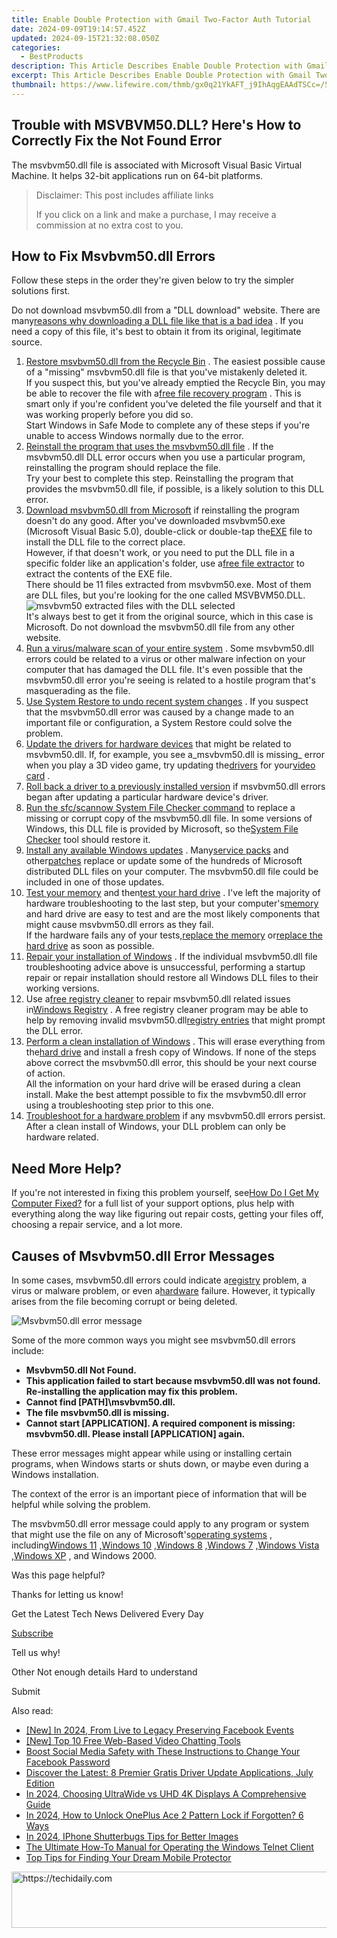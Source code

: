 ```yaml
---
title: Enable Double Protection with Gmail Two-Factor Auth Tutorial
date: 2024-09-09T19:14:57.452Z
updated: 2024-09-15T21:32:08.050Z
categories:
  - BestProducts
description: This Article Describes Enable Double Protection with Gmail Two-Factor Auth Tutorial
excerpt: This Article Describes Enable Double Protection with Gmail Two-Factor Auth Tutorial
thumbnail: https://www.lifewire.com/thmb/gx0q21YkAFT_j9IhAqgEAAdTSCc=/540x405/filters:no_upscale():max_bytes(150000):strip_icc():format(webp)/how-to-turn-on-gmail-two-factor-authentication-4707927-11a255033c1a43c6a036a6ebe1db5465.jpg
---
```


## Trouble with MSVBVM50.DLL? Here's How to Correctly Fix the Not Found Error
 The msvbvm50.dll file is associated with Microsoft Visual Basic Virtual Machine. It helps 32-bit applications run on 64-bit platforms.  

>  Disclaimer: This post includes affiliate links
>
>  If you click on a link and make a purchase, I may receive a commission at no extra cost to you.
>

## How to Fix Msvbvm50.dll Errors

 Follow these steps in the order they're given below to try the simpler solutions first.

 Do not download msvbvm50.dll from a "DLL download" website. There are many[reasons why downloading a DLL file like that is a bad idea](https://www.lifewire.com/important-reasons-not-to-download-dll-files-2624455) . If you need a copy of this file, it's best to obtain it from its original, legitimate source.

1. [Restore msvbvm50.dll from the Recycle Bin](https://www.lifewire.com/how-to-restore-deleted-files-from-the-recycle-bin-2624515) . The easiest possible cause of a "missing" msvbvm50.dll file is that you've mistakenly deleted it.  
 If you suspect this, but you've already emptied the Recycle Bin, you may be able to recover the file with a[free file recovery program](https://www.lifewire.com/free-data-recovery-software-tools-2622893) . This is smart only if you're confident you've deleted the file yourself and that it was working properly before you did so.  
 Start Windows in Safe Mode to complete any of these steps if you're unable to access Windows normally due to the error.
2. [Reinstall the program that uses the msvbvm50.dll file](https://www.lifewire.com/what-is-the-proper-way-to-reinstall-a-software-program-2624478) . If the msvbvm50.dll DLL error occurs when you use a particular program, reinstalling the program should replace the file.  
 Try your best to complete this step. Reinstalling the program that provides the msvbvm50.dll file, if possible, is a likely solution to this DLL error.
3. [Download msvbvm50.dll from Microsoft](https://answers.microsoft.com/en-us/windows/forum/all/msvbvm50dll-was-not-found/ca0cdcd8-27d8-4498-924e-70e258bdff28) if reinstalling the program doesn't do any good. After you've downloaded msvbvm50.exe (Microsoft Visual Basic 5.0), double-click or double-tap the[EXE](https://www.lifewire.com/exe-file-2622732) file to install the DLL file to the correct place.  
 However, if that doesn't work, or you need to put the DLL file in a specific folder like an application's folder, use a[free file extractor](https://www.lifewire.com/free-unzip-programs-1356643) to extract the contents of the EXE file.  
 There should be 11 files extracted from msvbvm50.exe. Most of them are DLL files, but you're looking for the one called MSVBVM50.DLL.  
![msvbvm50 extracted files with the DLL selected](https://www.lifewire.com/thmb/P9u78l4cNAf7FrD-WGPkZl6tdyg=/1500x0/filters:no_upscale():max_bytes(150000):strip_icc():format(webp)/msvbvm50-dll-file-c80ea260b2174d1dacc0564a6a2c3c46.png)  
 It's always best to get it from the original source, which in this case is Microsoft. Do not download the msvbvm50.dll file from any other website.
4. [Run a virus/malware scan of your entire system](https://www.lifewire.com/properly-scan-your-computer-for-viruses-and-other-malware-2624526) . Some msvbvm50.dll errors could be related to a virus or other malware infection on your computer that has damaged the DLL file. It's even possible that the msvbvm50.dll error you're seeing is related to a hostile program that's masquerading as the file.
5. [Use System Restore to undo recent system changes](https://www.lifewire.com/how-to-use-system-restore-in-windows-2626131) . If you suspect that the msvbvm50.dll error was caused by a change made to an important file or configuration, a System Restore could solve the problem.
6. [Update the drivers for hardware devices](https://www.lifewire.com/how-to-update-drivers-in-windows-2619214) that might be related to msvbvm50.dll. If, for example, you see a_msvbvm50.dll is missing_ error when you play a 3D video game, try updating the[drivers](https://www.lifewire.com/what-is-a-device-driver-2625796) for your[video card](https://www.lifewire.com/what-is-a-video-card-2618161) .
7. [Roll back a driver to a previously installed version](https://www.lifewire.com/how-to-roll-back-a-driver-in-windows-2619217) if msvbvm50.dll errors began after updating a particular hardware device's driver.
8. [Run the sfc/scannow System File Checker command](https://www.lifewire.com/how-to-use-sfc-scannow-to-repair-windows-system-files-2626161) to replace a missing or corrupt copy of the msvbvm50.dll file. In some versions of Windows, this DLL file is provided by Microsoft, so the[System File Checker](https://www.lifewire.com/sfc-command-system-file-checker-2626020) tool should restore it.
9. [Install any available Windows updates](https://www.lifewire.com/how-to-check-for-install-windows-updates-2624596) . Many[service packs](https://www.lifewire.com/what-is-a-service-pack-2626010) and other[patches](https://www.lifewire.com/what-is-a-patch-2625960) replace or update some of the hundreds of Microsoft distributed DLL files on your computer. The msvbvm50.dll file could be included in one of those updates.
10. [Test your memory](https://www.lifewire.com/free-memory-test-programs-2626178) and then[test your hard drive](https://www.lifewire.com/free-hard-drive-testing-programs-2626183) . I've left the majority of hardware troubleshooting to the last step, but your computer's[memory](https://www.lifewire.com/what-is-random-access-memory-ram-2618159) and hard drive are easy to test and are the most likely components that might cause msvbvm50.dll errors as they fail.  
 If the hardware fails any of your tests,[replace the memory](https://www.lifewire.com/how-to-replace-the-memory-ram-in-a-computer-2626201) or[replace the hard drive](https://www.lifewire.com/how-to-replace-a-hard-drive-2626200) as soon as possible.
11. [Repair your installation of Windows](https://www.lifewire.com/how-do-i-automatically-repair-windows-problems-2624907) . If the individual msvbvm50.dll file troubleshooting advice above is unsuccessful, performing a startup repair or repair installation should restore all Windows DLL files to their working versions.
12. Use a[free registry cleaner](https://www.lifewire.com/free-registry-cleaners-2626176) to repair msvbvm50.dll related issues in[Windows Registry](https://www.lifewire.com/windows-registry-2625992) . A free registry cleaner program may be able to help by removing invalid msvbvm50.dll[registry entries](https://www.lifewire.com/what-is-a-registry-key-2625999) that might prompt the DLL error.
13. [Perform a clean installation of Windows](https://www.lifewire.com/how-to-clean-install-windows-2624904) . This will erase everything from the[hard drive](https://www.lifewire.com/what-is-a-hard-disk-drive-2618152) and install a fresh copy of Windows. If none of the steps above correct the msvbvm50.dll error, this should be your next course of action.  
 All the information on your hard drive will be erased during a clean install. Make the best attempt possible to fix the msvbvm50.dll error using a troubleshooting step prior to this one.
14. [Troubleshoot for a hardware problem](https://www.lifewire.com/fix-a-dll-issue-caused-by-a-hardware-problem-2624493) if any msvbvm50.dll errors persist. After a clean install of Windows, your DLL problem can only be hardware related.

## Need More Help?

 If you're not interested in fixing this problem yourself, see[How Do I Get My Computer Fixed?](https://www.lifewire.com/how-do-i-get-my-computer-fixed-2625167) for a full list of your support options, plus help with everything along the way like figuring out repair costs, getting your files off, choosing a repair service, and a lot more.

## Causes of Msvbvm50.dll Error Messages

 In some cases, msvbvm50.dll errors could indicate a[registry](https://www.lifewire.com/windows-registry-2625992) problem, a virus or malware problem, or even a[hardware](https://www.lifewire.com/computer-hardware-2625895) failure. However, it typically arises from the file becoming corrupt or being deleted.

![Msvbvm50.dll error message](https://www.lifewire.com/thmb/KSchJidG9gUdb49-phqa4VLjeqE=/1500x0/filters:no_upscale():max_bytes(150000):strip_icc():format(webp)/msvbvm50-dll-error-4ee742436dd145ceab40a4276be2d6fa.png)

 Some of the more common ways you might see msvbvm50.dll errors include:

* **Msvbvm50.dll Not Found.**
* **This application failed to start because msvbvm50.dll was not found. Re-installing the application may fix this problem.**
* **Cannot find \[PATH\]\\msvbvm50.dll.**
* **The file msvbvm50.dll is missing.**
* **Cannot start \[APPLICATION\]. A required component is missing: msvbvm50.dll. Please install \[APPLICATION\] again.**

 These error messages might appear while using or installing certain programs, when Windows starts or shuts down, or maybe even during a Windows installation.

 The context of the error is an important piece of information that will be helpful while solving the problem.

 The msvbvm50.dll error message could apply to any program or system that might use the file on any of Microsoft's[operating systems](https://www.lifewire.com/operating-systems-2625912) , including[Windows 11](https://www.lifewire.com/windows-11-5188930) ,[Windows 10](https://www.lifewire.com/windows-10-2626217) ,[Windows 8](https://www.lifewire.com/windows-8-2626235) ,[Windows 7](https://www.lifewire.com/windows-7-2626265) ,[Windows Vista](https://www.lifewire.com/windows-vista-2626311) ,[Windows XP](https://www.lifewire.com/windows-xp-2626354) , and Windows 2000.

Was this page helpful?

Thanks for letting us know!

 Get the Latest Tech News Delivered Every Day

[Subscribe](https://www.lifewire.com/#)

Tell us why!

 Other  Not enough details  Hard to understand

 Submit

<ins class="adsbygoogle"
     style="display:block"
     data-ad-format="autorelaxed"
     data-ad-client="ca-pub-7571918770474297"
     data-ad-slot="1223367746"></ins>

<ins class="adsbygoogle"
     style="display:block"
     data-ad-client="ca-pub-7571918770474297"
     data-ad-slot="8358498916"
     data-ad-format="auto"
     data-full-width-responsive="true"></ins>

<span class="atpl-alsoreadstyle">Also read:</span>
<div><ul>
<li><a href="https://video-capture.techidaily.com/new-in-2024-from-live-to-legacy-preserving-facebook-events/"><u>[New] In 2024, From Live to Legacy Preserving Facebook Events</u></a></li>
<li><a href="https://video-capture.techidaily.com/new-top-10-free-web-based-video-chatting-tools/"><u>[New] Top 10 Free Web-Based Video Chatting Tools</u></a></li>
<li><a href="https://tech-renaissance.techidaily.com/boost-social-media-safety-with-these-instructions-to-change-your-facebook-password/"><u>Boost Social Media Safety with These Instructions to Change Your Facebook Password</u></a></li>
<li><a href="https://tech-renaissance.techidaily.com/discover-the-latest-8-premier-gratis-driver-update-applications-july-edition/"><u>Discover the Latest: 8 Premier Gratis Driver Update Applications, July Edition</u></a></li>
<li><a href="https://vp-tips.techidaily.com/in-2024-choosing-ultrawide-vs-uhd-4k-displays-a-comprehensive-guide/"><u>In 2024, Choosing UltraWide vs UHD 4K Displays A Comprehensive Guide</u></a></li>
<li><a href="https://easy-unlock-android.techidaily.com/in-2024-how-to-unlock-oneplus-ace-2-pattern-lock-if-forgotten-6-ways-by-drfone-android/"><u>In 2024, How to Unlock OnePlus Ace 2 Pattern Lock if Forgotten? 6 Ways</u></a></li>
<li><a href="https://extra-approaches.techidaily.com/in-2024-iphone-shutterbugs-tips-for-better-images/"><u>In 2024, IPhone Shutterbugs Tips for Better Images</u></a></li>
<li><a href="https://tech-renaissance.techidaily.com/the-ultimate-how-to-manual-for-operating-the-windows-telnet-client/"><u>The Ultimate How-To Manual for Operating the Windows Telnet Client</u></a></li>
<li><a href="https://tech-renaissance.techidaily.com/top-tips-for-finding-your-dream-mobile-protector/"><u>Top Tips for Finding Your Dream Mobile Protector</u></a></li>
</ul></div>

<!-- affiliate ads begin -->
<a href="https://aidotcom.pxf.io/c/5597632/2134503/19576" target="_top" id="2134503">
  <img src="//a.impactradius-go.com/display-ad/19576-2134503" border="0" alt="https://techidaily.com" width="728" height="90"/>
</a>
<img height="0" width="0" src="https://aidotcom.pxf.io/i/5597632/2134503/19576" style="position:absolute;visibility:hidden;" border="0" />
<!-- affiliate ads end -->

